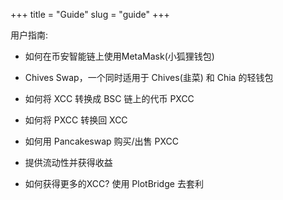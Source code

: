 +++
title = "Guide"
slug = "guide"
+++

用户指南:

- 如何在币安智能链上使用MetaMask(小狐狸钱包)

- Chives Swap，一个同时适用于 Chives(韭菜) 和 Chia 的轻钱包

- 如何将 XCC 转换成 BSC 链上的代币 PXCC

- 如何将 PXCC 转换回 XCC

- 如何用 Pancakeswap 购买/出售 PXCC

- 提供流动性并获得收益

- 如何获得更多的XCC? 使用 PlotBridge 去套利
